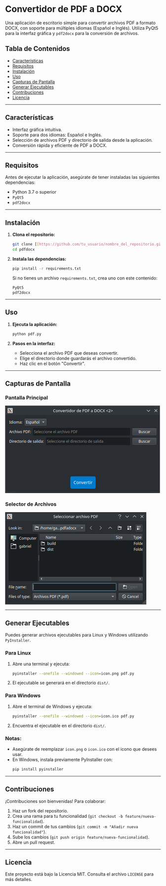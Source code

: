 
# Convertidor de PDF a DOCX

Una aplicación de escritorio simple para convertir archivos PDF a formato DOCX, con soporte para múltiples idiomas (Español e Inglés). Utiliza PyQt5 para la interfaz gráfica y `pdf2docx` para la conversión de archivos.

## Tabla de Contenidos
- [Características](#características)
- [Requisitos](#requisitos)
- [Instalación](#instalación)
- [Uso](#uso)
- [Capturas de Pantalla](#capturas-de-pantalla)
- [Generar Ejecutables](#generar-ejecutables)
- [Contribuciones](#contribuciones)
- [Licencia](#licencia)

---

## Características
- Interfaz gráfica intuitiva.
- Soporte para dos idiomas: Español e Inglés.
- Selección de archivos PDF y directorio de salida desde la aplicación.
- Conversión rápida y eficiente de PDF a DOCX.

---

## Requisitos

Antes de ejecutar la aplicación, asegúrate de tener instaladas las siguientes dependencias:

- Python 3.7 o superior
- `PyQt5`
- `pdf2docx`

---

## Instalación

1. **Clona el repositorio:**
   ```bash
   git clone [[https://github.com/tu_usuario/nombre_del_repositorio.git](https://github.com/gabrielmiguelok/pdfdocx)](https://github.com/gabrielmiguelok/pdfdocx)
   cd pdfdocx
   ```

2. **Instala las dependencias:**
   ```bash
   pip install -r requirements.txt
   ```

   Si no tienes un archivo `requirements.txt`, crea uno con este contenido:
   ```
   PyQt5
   pdf2docx
   ```

---

## Uso

1. **Ejecuta la aplicación:**
   ```bash
   python pdf.py
   ```

2. **Pasos en la interfaz:**
   - Selecciona el archivo PDF que deseas convertir.
   - Elige el directorio donde guardarás el archivo convertido.
   - Haz clic en el botón "Convertir".

---

## Capturas de Pantalla

### Pantalla Principal
![Pantalla Principal](main.png "Pantalla principal de la aplicación")

### Selector de Archivos
![Selector de Archivos](filefinder.png "Selector de archivos en la aplicación")

---

## Generar Ejecutables

Puedes generar archivos ejecutables para Linux y Windows utilizando `PyInstaller`.

### Para Linux
1. Abre una terminal y ejecuta:
   ```bash
   pyinstaller --onefile --windowed --icon=icon.png pdf.py
   ```
2. El ejecutable se generará en el directorio `dist/`.

### Para Windows
1. Abre el terminal de Windows y ejecuta:
   ```bash
   pyinstaller --onefile --windowed --icon=icon.ico pdf.py
   ```
2. Encuentra el ejecutable en el directorio `dist/`.

### Notas:
- Asegúrate de reemplazar `icon.png` o `icon.ico` con el icono que desees usar.
- En Windows, instala previamente PyInstaller con:
  ```bash
  pip install pyinstaller
  ```

---

## Contribuciones

¡Contribuciones son bienvenidas! Para colaborar:
1. Haz un fork del repositorio.
2. Crea una rama para tu funcionalidad (`git checkout -b feature/nueva-funcionalidad`).
3. Haz un commit de tus cambios (`git commit -m "Añadir nueva funcionalidad"`).
4. Sube los cambios (`git push origin feature/nueva-funcionalidad`).
5. Abre un pull request.

---

## Licencia

Este proyecto está bajo la Licencia MIT. Consulta el archivo `LICENSE` para más detalles.
